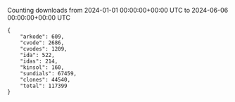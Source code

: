 
Counting downloads from 2024-01-01 00:00:00+00:00 UTC to 2024-06-06 00:00:00+00:00 UTC

```
{
    "arkode": 609,
    "cvode": 2686,
    "cvodes": 1209,
    "ida": 522,
    "idas": 214,
    "kinsol": 160,
    "sundials": 67459,
    "clones": 44540,
    "total": 117399
}
```
